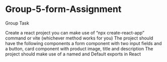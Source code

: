 # Group-5-form-Assignment

Group Task

Create a react project you can make  use of “npx create-react-app” command or vite (whichever method works for you)
The project should have the following components  a form component with two input fields and a button, card component with product image, title and description
The project should  make use of a named and Default exports in React
